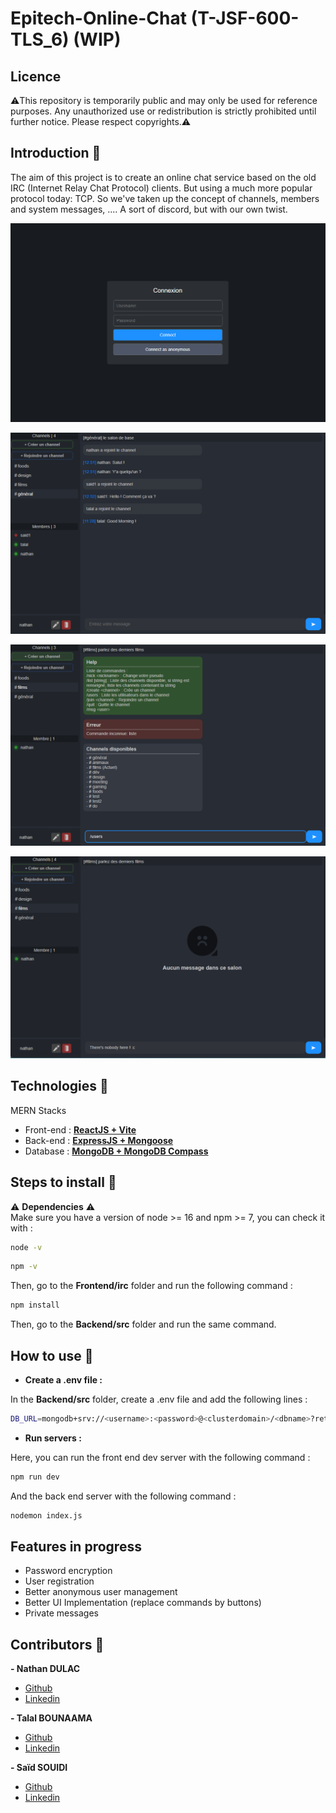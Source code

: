 # Epitech-Online-Chat (T-JSF-600-TLS_6) (WIP)

## Licence

⚠️This repository is temporarily public and may only be used for reference purposes. Any unauthorized use or redistribution is strictly prohibited until further notice. Please respect copyrights.⚠️

## Introduction 📖
The aim of this project is to create an online chat service based on the old IRC (Internet Relay Chat Protocol) clients.
But using a much more popular protocol today: TCP.
So we've taken up the concept of channels, members and system messages, ....
A sort of discord, but with our own twist.


![Screenshot](screenshot_connexion.png)

![Screenshot](screenshot_classic.png)

![Screenshot](screenshot_command.png)

![Screenshot](screenshot_nomessages.png)


## Technologies 💯

MERN Stacks
- Front-end : **[ReactJS + Vite](https://fr.react.dev/)**
- Back-end : **[ExpressJS + Mongoose](https://expressjs.com/fr/)**
- Database : **[MongoDB + MongoDB Compass](https://www.mongodb.com/fr-fr)**

## Steps to install 📝
⚠️ **Dependencies** ⚠️<br>
Make sure you have a version of node >= 16 and npm >= 7, you can check it with : 
```bash
node -v
```
```bash
npm -v
```

Then, go to the **Frontend/irc** folder and run the following command : 
```bash
npm install
```

Then, go to the **Backend/src** folder and run the same command.

## How to use 🚀
- **Create a .env file :**

In the **Backend/src** folder, create a .env file and add the following lines : 
```bash
DB_URL=mongodb+srv://<username>:<password>@<clusterdomain>/<dbname>?retryWrites=true&w=majority
```

- **Run servers :**

Here, you can run the front end dev server with the following command : 
```bash
npm run dev
``` 

And the back end server with the following command : 
```bash
nodemon index.js
```

## Features in progress

- Password encryption
- User registration
- Better anonymous user management
- Better UI Implementation (replace commands by buttons)
- Private messages


## Contributors 💪 
**- Nathan DULAC** <br>
- [Github](https://github.com/Torahime3)
- [Linkedin](https://www.linkedin.com/in/nathan-dulac-2aa654257/)<br>

**- Talal BOUNAAMA** <br>
- [Github](https://github.com/TalalBoni)
- [Linkedin](https://www.linkedin.com/in/talal-bounaama/)<br>

**- Saïd SOUIDI** <br>
- [Github](https://github.com/VagabondSEC)
- [Linkedin](https://www.linkedin.com/in/saïd-souidi-560253240/)<br>

